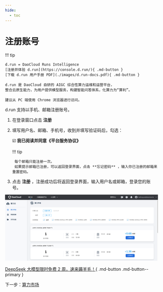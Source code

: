 ```yaml
---
hide:
  - toc
---
```


# 注册账号

!!! tip

    d.run = DaoCloud Runs Intelligence
    [注册并体验 d.run](https://console.d.run/){ .md-button }
    [下载 d.run 用户手册 PDF](./images/d.run-docs.pdf){ .md-button }
    
    d.run 是 DaoCloud 自研的 AIGC 综合性算力运维和运营平台，
    整合云原生能力，为用户提供模型服务，构建智能问答体系，化算力为“算利”。

    建议从 PC 端使用 Chrome 浏览器进行访问。

d.run 支持以手机、邮箱注册账号。

1. 在登录窗口点击 **注册**
1. 填写用户名、邮箱、手机号，收到并填写验证码后，勾选：

    ☑️ **我已阅读并同意《平台服务协议》**

    !!! tip

        每个邮箱只能注册一次。
        如果提示邮箱已注册，可以返回登录界面，点击 **忘记密码** ，输入你已注册的邮箱来重置密码。

1. 点击 **注册** ，注册成功后将返回登录界面，输入用户名或邮箱，登录您的账号。

![market](./images/regis01.png)

[DeepSeek 大模型限时免费 2 周，速来薅羊毛！](https://console.d.run/){ .md-button .md-button--primary }

下一步：[算力市场](./zestu/index.md)
